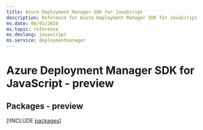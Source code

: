 ```yaml
---
title: Azure Deployment Manager SDK for JavaScript
description: Reference for Azure Deployment Manager SDK for JavaScript
ms.date: 08/01/2024
ms.topic: reference
ms.devlang: javascript
ms.service: deploymentmanager
---
```

# Azure Deployment Manager SDK for JavaScript - preview
## Packages - preview
[!INCLUDE [packages](deployment-manager-index.md)]